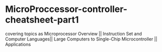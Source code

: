 # MicroProccessor-controller-cheatsheet-part1
 covering topics as Microprocessor Overview || Instruction Set and Computer Languages||  Large Computers to Single-Chip Microcontroller || Applications
